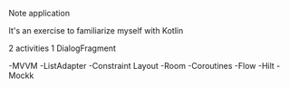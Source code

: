 Note application

It's an exercise to familiarize myself with Kotlin

2 activities
1 DialogFragment

-MVVM
-ListAdapter
-Constraint Layout
-Room
-Coroutines
-Flow
-Hilt
-Mockk